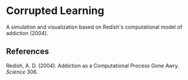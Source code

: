 # Corrupted Learning
A simulation and visualization based on Redish's computational model of
addiction (2004).

## References
Redish, A. D. (2004). Addiction as a Computational Process Gone Awry.
*Science* 306.
